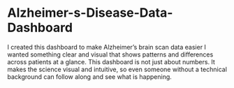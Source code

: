 # Alzheimer-s-Disease-Data-Dashboard
I created this dashboard to make Alzheimer’s brain scan data easier  I wanted something clear and visual that shows patterns and differences across patients at a glance. This dashboard is not just about numbers. It makes the science visual and intuitive, so even someone without a technical background can follow along and see what is happening.

